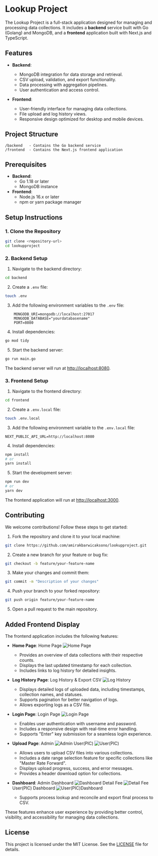 # Lookup Project

The Lookup Project is a full-stack application designed for managing and processing data collections. It includes a **backend** service built with Go (Golang) and MongoDB, and a **frontend** application built with Next.js and TypeScript.

## Features

 - **Backend**:
   - MongoDB integration for data storage and retrieval.
   - CSV upload, validation, and export functionality.
   - Data processing with aggregation pipelines.
   - User authentication and access control.

 - **Frontend**:
   - User-friendly interface for managing data collections.
   - File upload and log history views.
   - Responsive design optimized for desktop and mobile devices.

## Project Structure

```
/backend   - Contains the Go backend service
/frontend  - Contains the Next.js frontend application
```

## Prerequisites

 - **Backend**:
   - Go 1.18 or later
   - MongoDB instance
 - **Frontend**:
   - Node.js 16.x or later
   - npm or yarn package manager

## Setup Instructions

### 1. Clone the Repository

 ```bash
 git clone <repository-url>
 cd lookupproject
 ```

### 2. Backend Setup

1. Navigate to the backend directory:
```bash
cd backend
```

2. Create a `.env` file:
```bash
touch .env
```

3. Add the following environment variables to the `.env` file:
```
    MONGODB_URI=mongodb://localhost:27017
    MONGODB_DATABASE="yourdatabasename"
    PORT=8080
```

4. Install dependencies:
```bash
go mod tidy
```

5. Start the backend server:
```bash
go run main.go
```

The backend server will run at [http://localhost:8080](http://localhost:8080).

### 3. Frontend Setup

1. Navigate to the frontend directory:
```bash
cd frontend
```

2. Create a `.env.local` file:
```bash
touch .env.local
```

3. Add the following environment variable to the `.env.local` file:
```
NEXT_PUBLIC_API_URL=http://localhost:8080
```

4. Install dependencies:
```bash
npm install
# or
yarn install
```

5. Start the development server:
```bash
npm run dev
# or
yarn dev
```

The frontend application will run at [http://localhost:3000](http://localhost:3000).

## Contributing

We welcome contributions! Follow these steps to get started:

1. Fork the repository and clone it to your local machine:
```bash
git clone https://github.com/amirakbarwicaksono/lookupproject.git
```

2. Create a new branch for your feature or bug fix:
```bash
git checkout -b feature/your-feature-name
```

3. Make your changes and commit them:
```bash
git commit -m "Description of your changes"
```

4. Push your branch to your forked repository:
```bash
git push origin feature/your-feature-name
```

5. Open a pull request to the main repository.

## Added Frontend Display

 The frontend application includes the following features:

 - **Home Page**:
Home Page
![Home Page](frontend/public/image-4.png)
   - Provides an overview of data collections with their respective counts.
   - Displays the last updated timestamp for each collection.
   - Includes links to log history for detailed insights.

 - **Log History Page**:
Log History & Export CSV
![Log History](frontend/public/image-3.png)
   - Displays detailed logs of uploaded data, including timestamps, collection names, and statuses.
   - Supports pagination for better navigation of logs.
   - Allows exporting logs as a CSV file.

 - **Login Page**:
Login Page
![Login Page](frontend/public/image.png)
   - Enables user authentication with username and password.
   - Includes a responsive design with real-time error handling.
   - Supports "Enter" key submission for a seamless login experience.

 - **Upload Page**:
Admin
![Admin](frontend/public/image-1.png)
User(PIC)
![User(PIC)](frontend/public/image-2.png)
   - Allows users to upload CSV files into various collections.
   - Includes a date range selection feature for specific collections like "Master Rate Forward".
   - Displays upload progress, success, and error messages.
   - Provides a header download option for collections.

 - **Dashboard**:
Admin Dashboard
![Dashboard](frontend/public/image-5.png)
Detail Fee
![Detail Fee](frontend/public/image-6.png)
User(PIC) Dashboard
![User(PIC)Dashboard](frontend/public/image-7.png)
   - Supports process lookup and reconcile and export final process to CSV.


 These features enhance user experience by providing better control, visibility, and accessibility for managing data collections.

## License

 This project is licensed under the MIT License. See the [LICENSE](LICENSE) file for details.

